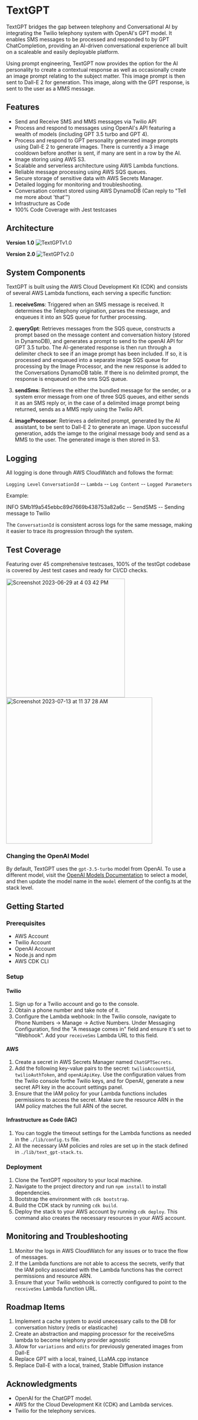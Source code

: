# TextGPT

TextGPT bridges the gap between telephony and Conversational AI by integrating the Twilio telephony system with OpenAI's GPT model. It enables SMS messages to be processed and responded to by GPT ChatCompletion, providing an AI-driven conversational experience all built on a scaleable and easily deployable platform.

Using prompt engineering, TextGPT now provides the option for the AI personality to create a contextual response as well as occasionally create an image prompt relating to the subject matter. This image prompt is then sent to Dall-E 2 for generation. This image, along with the GPT response, is sent to the user as a MMS message.

## Features
- Send and Receive SMS and MMS messages via Twilio API
- Process and respond to messages using OpenAI's API featuring a wealth of models (including GPT 3.5 turbo and GPT 4).
- Process and respond to GPT personality generated image prompts using Dall-E 2 to generate images. There is currently a 3 image cooldown before another is sent, if many are sent in a row by the AI.
- Image storing using AWS S3.
- Scalable and serverless architecture using AWS Lambda functions.
- Reliable message processing using AWS SQS queues.
- Secure storage of sensitive data with AWS Secrets Manager.
- Detailed logging for monitoring and troubleshooting.
- Conversation context stored using AWS DynamoDB (Can reply to "Tell me more about 'that'")
- Infrastructure as Code
- 100% Code Coverage with Jest testcases

## Architecture

**Version 1.0**
![TextGPTv1.0](https://github.com/Chris-Bland/textGpt/assets/27901095/6dc57c1a-968f-41c8-ae6b-953e7b4e6794)

**Version 2.0**
![TextGPTv2.0](https://github.com/Chris-Bland/textGpt/assets/27901095/b7226400-e085-4080-a727-9971b10fba13)


## System Components

TextGPT is built using the AWS Cloud Development Kit (CDK) and consists of several AWS Lambda functions, each serving a specific function:

1. **receiveSms**: Triggered when an SMS message is received. It determines the Telephony origination, parses the message, and enqueues it into an SQS queue for further processing.

2. **queryGpt**: Retrieves messages from the SQS queue, constructs a prompt based on the message content and conversation history (stored in DynamoDB), and generates a prompt to send to the openAI API for GPT 3.5 turbo. The AI-generated response is then run through a delimiter check to see if an image prompt has been included. If so, it is processed and enqueued into a separate image SQS queue for processing by the Image Processor, and the new response is added to the Conversations DynamoDB table. If there is no delimited prompt, the response is enqueued on the sms SQS queue.

3. **sendSms**: Retrieves the either the bundled message for the sender, or a system error message from one of three SQS queues, and either sends it as an SMS reply or, in the case of a delimited image prompt being returned, sends as a MMS reply using the Twilio API.

4. **imageProcessor**: Retrieves a delimited prompt, generated by the AI assistant, to be sent to Dall-E 2 to generate an image. Upon successful generation, adds the iamge to the original message body and send as a MMS to the user. The generated image is then stored in S3.


## Logging

All logging is done through AWS CloudWatch and follows the format:

`Logging Level` `ConversationId` -- `Lambda` -- `Log Content` -- `Logged Parameters`


Example:

INFO SMb1f9a545ebbc89d7669b438753a82a6c -- SendSMS -- Sending message to Twilio

The `ConversationId` is consistent across logs for the same message, making it easier to trace its progression through the system.

## Test Coverage

Featuring over 45 comprehensive testcases, 100% of the testGpt codebase is covered by Jest test cases and ready for CI/CD checks.

<img width="321" alt="Screenshot 2023-06-29 at 4 03 42 PM" src="https://github.com/Chris-Bland/textGpt/assets/27901095/a29adc88-ae82-4eef-87f3-aad4268897e8">

<img width="395" alt="Screenshot 2023-07-13 at 11 37 28 AM" src="https://github.com/Chris-Bland/textGpt/assets/27901095/04307be6-cb0f-4656-9d81-412140749e02">


### Changing the OpenAI Model

By default, TextGPT uses the `gpt-3.5-turbo` model from OpenAI. To use a different model, visit the [OpenAI Models Documentation](https://platform.openai.com/docs/models) to select a model, and then update the model name in the `model` element of the config.ts at the stack level.

## Getting Started

### Prerequisites

- AWS Account
- Twilio Account
- OpenAI Account
- Node.js and npm
- AWS CDK CLI

### Setup

#### Twilio

1. Sign up for a Twilio account and go to the console.
2. Obtain a phone number and take note of it.
3. Configure the Lambda webhook: In the Twilio console, navigate to Phone Numbers -> Manage -> Active Numbers. Under Messaging Configuration, find the "A message comes in" field and ensure it's set to "Webhook". Add your `receiveSms` Lambda URL to this field.

#### AWS

1. Create a secret in AWS Secrets Manager named `ChatGPTSecrets`.
2. Add the following key-value pairs to the secret: `twilioAccountSid`, `twilioAuthToken`, and `openAiApiKey`. Use the configuration values from the Twilio console forthe Twilio keys, and for OpenAI, generate a new secret API key in the account settings panel.
3. Ensure that the IAM policy for your Lambda functions includes permissions to access the secret. Make sure the resource ARN in the IAM policy matches the full ARN of the secret.

#### Infrastructure as Code (IAC)

1. You can toggle the timeout settings for the Lambda functions as needed in the `./lib/config.ts` file.
2. All the necessary IAM policies and roles are set up in the stack defined in `./lib/text_gpt-stack.ts`.

### Deployment

1. Clone the TextGPT repository to your local machine.
2. Navigate to the project directory and run `npm install` to install dependencies.
3. Bootstrap the environment with `cdk bootstrap`.
4. Build the CDK stack by running `cdk build`.
5. Deploy the stack to your AWS account by running `cdk deploy`. This command also creates the necessary resources in your AWS account.

## Monitoring and Troubleshooting

1. Monitor the logs in AWS CloudWatch for any issues or to trace the flow of messages.
2. If the Lambda functions are not able to access the secrets, verify that the IAM policy associated with the Lambda functions has the correct permissions and resource ARN.
3. Ensure that your Twilio webhook is correctly configured to point to the `receiveSms` Lambda function URL.

## Roadmap Items

1. Implement a cache system to avoid unecessary calls to the DB for conversation history (redis or elasticache)
2. Create an abstraction and mapping processor for the receiveSms lambda to become telephony provider agnostic
3. Allow for `variations` and `edits` for previously generated images from Dall-E
4. Replace GPT with a local, trained, LLaMA.cpp instance
5. Replace Dall-E with a local, trained, Stable Diffusion instance

## Acknowledgments


- OpenAI for the ChatGPT model.
- AWS for the Cloud Development Kit (CDK) and Lambda services.
- Twilio for the telephony services.
  

